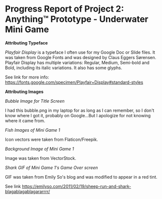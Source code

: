 # Progress Report of Project 2: Anything™ Prototype - Underwater Mini Game

<b>Attributing Typeface</b>

<i>Playfair Display</i> is a typeface I often use for my Google Doc or Slide files. It was taken from Google Fonts and was designed by Claus Eggers Sørensen. Playfair Display has multiple variations: Regular, Medium, Semi-bold and Bold, including its italic variations. It also has some glyphs.

See link for more info: https://fonts.google.com/specimen/Playfair+Display#standard-styles

<b>Attributing Images</b>

<i>Bubble Image for Title Screen</i>

I had this bubble.png in my laptop for as long as I can remember, so I don't know where I got it, probably on Google...But I apologize for not knowing where it came from.


<i>Fish Images of Mini Game 1</i>

Icon vectors were taken from Flaticon/Freepik.


<i>Background Image of Mini Game 1</i>

Image was taken from VectorStock.


<i>Shark GIF of Mini Game 1's Game Over screen</i>

GIF was taken from Emily So's blog and was modified to appear in a red tint.

See link https://emilyso.com/2011/02/19/sheep-run-and-shark-blagablagablagararrrr/
